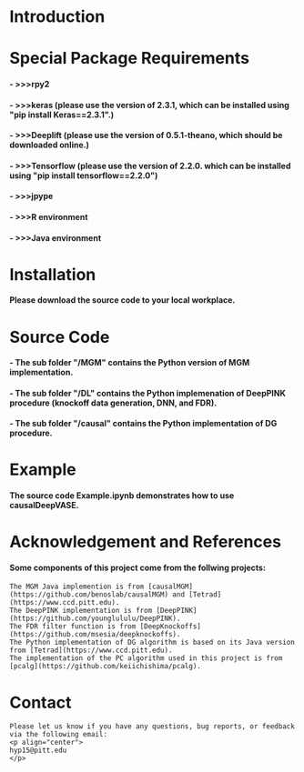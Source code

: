 
# Introduction

#### 

# Special Package Requirements

#### - >>>rpy2
#### - >>>keras (please use the version of 2.3.1, which can be installed using "pip install Keras==2.3.1".)
#### - >>>Deeplift (please use the version of 0.5.1-theano, which should be downloaded online.)
#### - >>>Tensorflow (please use the version of 2.2.0. which can be installed using "pip install tensorflow==2.2.0")
#### - >>>jpype
#### - >>>R environment
#### - >>>Java environment

# Installation

#### Please download the source code to your local workplace.

# Source Code 

#### - The sub folder "/MGM" contains the Python version of MGM implementation.
#### - The sub folder "/DL" contains the Python implemenation of DeepPINK procedure (knockoff data generation, DNN, and FDR).
#### - The sub folder "/causal" contains the Python implementation of DG procedure.

# Example

#### The source code Example.ipynb demonstrates how to use causalDeepVASE.

# Acknowledgement and References

#### Some components of this project come from the follwing projects:
    The MGM Java implemention is from [causalMGM](https://github.com/benoslab/causalMGM) and [Tetrad](https://www.ccd.pitt.edu).
    The DeepPINK implementation is from [DeepPINK](https://github.com/younglululu/DeepPINK).
    The FDR filter function is from [DeepKnockoffs](https://github.com/msesia/deepknockoffs).
    The Python implementation of DG algorithm is based on its Java version from [Tetrad](https://www.ccd.pitt.edu).
    The implementation of the PC algorithm used in this project is from [pcalg](https://github.com/keiichishima/pcalg).

# Contact

    Please let us know if you have any questions, bug reports, or feedback via the following email:
    <p align="center">
    hyp15@pitt.edu
    </p>
    

